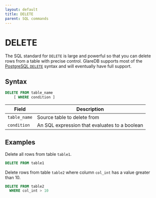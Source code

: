 ```yaml
---
layout: default
title: DELETE
parent: SQL commands
---
```


# DELETE

The SQL standard for `DELETE` is large and powerful
so that you can delete rows from a table with precise
control. GlareDB supports most of the [PostgreSQL `DELETE`]
syntax and will eventually have full support.

## Syntax

```sql
DELETE FROM table_name
    [ WHERE condition ]
```

| Field              | Description                                   |
| ------------------ | --------------------------------------------- |
| `table_name`       | Source table to delete from                   |
| `condition`        | An SQL expression that evaluates to a boolean |

## Examples

Delete all rows from table `table1`.

```sql
DELETE FROM table1
```

Delete rows from table `table2` where column `col_int` has a value greater than 10.

```sql
DELETE FROM table2
  WHERE col_int > 10
```

[PostgreSQL `DELETE`]: https://www.postgresql.org/docs/current/sql-delete.html
